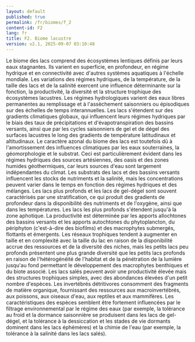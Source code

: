 ```yaml
---
layout: default
published: true
permalink: /fr/biomes/f_2
content-id: F2
lang: fr
title: F2. Biome lacustre
version: v2.1, 2025-09-07 03:10:48
---
```


Le biome des lacs comprend des écosystèmes lentiques définis par leurs
eaux stagnantes. Ils varient en superficie, en profondeur, en régime
hydrique et en connectivité avec d\'autres systèmes aquatiques à
l\'échelle mondiale. Les variations des régimes hydriques, de la
température, de la taille des lacs et de la salinité exercent une
influence déterminante sur la fonction, la productivité, la diversité et
la structure trophique des écosystèmes lacustres. Les régimes
hydrologiques varient des eaux libres permanentes au remplissage et à
l\'assèchement saisonniers ou épisodiques sur des échelles de temps
interannuelles. Les lacs s\'étendent sur des gradients climatiques
globaux, qui influencent leurs régimes hydriques par le biais des taux
de précipitations et d\'évapotranspiration des bassins versants, ainsi
que par les cycles saisonniers de gel et de dégel des surfaces lacustres
le long des gradients de température latitudinaux et altitudinaux. Le
caractère azonal du biome des lacs est toutefois dû à l\'amortissement
des influences climatiques par les eaux souterraines, la géomorphologie
et le substrat. Ceci est particulièrement évident dans les régimes
hydriques des sources artésiennes, des oasis et des zones humides
géothermiques, car leurs sources d\'eau sont largement indépendantes du
climat. Les substrats des lacs et des bassins versants influencent les
stocks de nutriments et la salinité, mais les concentrations peuvent
varier dans le temps en fonction des régimes hydriques et des mélanges.
Les lacs plus profonds et les lacs de gel-dégel sont souvent
caractérisés par une stratification, ce qui produit des gradients de
profondeur dans la disponibilité des nutriments et de l\'oxygène, ainsi
que dans les températures. Les lacs les plus profonds s\'étendent
jusqu\'à la zone aphotique. La productivité est déterminée par les
apports allochtones des bassins versants et les apports autochtones du
phytoplancton, du périphyton (c\'est-à-dire des biofilms) et des
macrophytes submergés, flottants et émergents. Les réseaux trophiques
tendent à augmenter en taille et en complexité avec la taille du lac en
raison de la disponibilité accrue des ressources et de la diversité des
niches, mais les petits lacs peu profonds présentent une plus grande
diversité que les petits lacs profonds en raison de l\'hétérogénéité de
l\'habitat et de la pénétration de la lumière jusqu\'au fond permettant
le développement des macrophytes benthiques et du biote associé. Les
lacs salés peuvent avoir une productivité élevée mais des structures
trophiques simples, avec des abondances élevées d\'un petit nombre
d\'espèces. Les invertébrés détritivores consomment des fragments de
matière organique, fournissant des ressources aux macroinvertébrés, aux
poissons, aux oiseaux d\'eau, aux reptiles et aux mammifères. Les
caractéristiques des espèces semblent être fortement influencées par le
filtrage environnemental par le régime des eaux (par exemple, la
tolérance au froid et la dormance saisonnière se produisent dans les
lacs de gel-dégel, et la tolérance à la dessiccation et les stades de
vie dormants dominent dans les lacs éphémères) et la chimie de l\'eau
(par exemple, la tolérance à la salinité dans les lacs salés).
